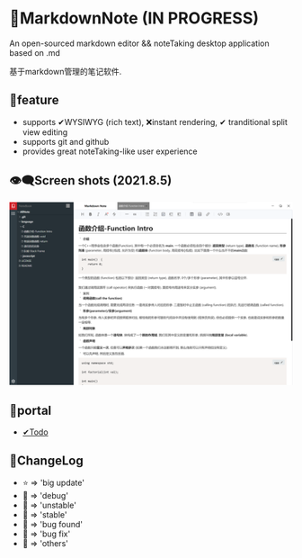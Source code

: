# 📕MarkdownNote (IN PROGRESS)
An open-sourced markdown editor && noteTaking desktop application based on .md

基于markdown管理的笔记软件.

## 💖feature
* supports ✔WYSIWYG (rich text), ❌instant rendering, ✔ tranditional split view editing
* supports git and github
* provides great noteTaking-like user experience

## 👁‍🗨Screen shots (2021.8.5)
![screenshot](./doc/assets/2021.8.5.png)

## 🚪portal
- [✔Todo](doc/TODO.md)

## 💬ChangeLog
* ⭐ => 'big update'
* 💙 => 'debug'
* 💛 => 'unstable'
* 💚 => 'stable'
* 🧡 => 'bug found'
* 🖤 => 'bug fix'
* 🤍 => 'others'
